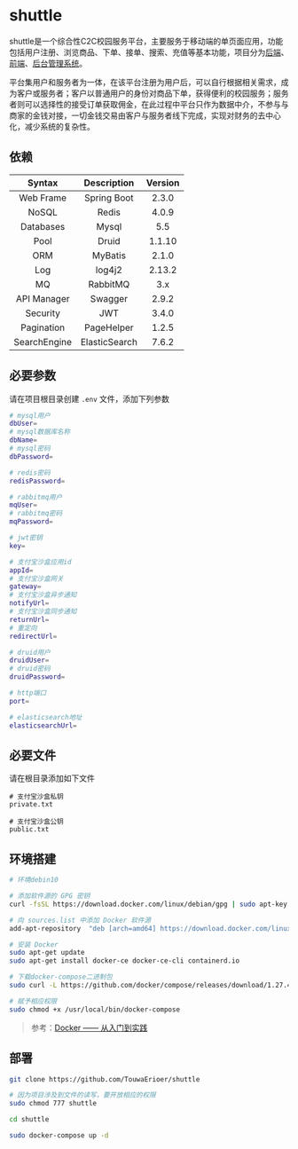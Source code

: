 # shuttle

shuttle是一个综合性C2C校园服务平台，主要服务于移动端的单页面应用，功能包括用户注册、浏览商品、下单、接单、搜索、充值等基本功能，项目分为[后端](https://github.com/TouwaErioer/shuttle-interconnected)、[前端](https://github.com/TouwaErioer/shuttle-interconnected-web)、[后台管理系统](https://github.com/TouwaErioer/shuttle-interconnected-admin)。   

平台集用户和服务者为一体，在该平台注册为用户后，可以自行根据相关需求，成为客户或服务者；客户以普通用户的身份对商品下单，获得便利的校园服务；服务者则可以选择性的接受订单获取佣金，在此过程中平台只作为数据中介，不参与与商家的金钱对接，一切金钱交易由客户与服务者线下完成，实现对财务的去中心化，减少系统的复杂性。

## 依赖

| Syntax | Description | Version|
|  :----: |  :----: | :----: |
| Web Frame | Spring Boot | 2.3.0 |
| NoSQL | Redis | 4.0.9 |
| Databases | Mysql | 5.5 |
| Pool | Druid | 1.1.10 |
| ORM | MyBatis | 2.1.0 |
| Log | log4j2 | 2.13.2 |
| MQ | RabbitMQ | 3.x |
| API Manager | Swagger | 2.9.2 |
| Security | JWT | 3.4.0 |
| Pagination | PageHelper | 1.2.5 |
| SearchEngine | ElasticSearch | 7.6.2 | 

## 必要参数

请在项目根目录创建 `.env` 文件，添加下列参数

```sh
# mysql用户
dbUser=
# mysql数据库名称
dbName=
# mysql密码
dbPassword=

# redis密码
redisPassword=

# rabbitmq用户
mqUser=
# rabbitmq密码
mqPassword=

# jwt密钥
key=

# 支付宝沙盒应用id
appId=
# 支付宝沙盒网关
gateway=
# 支付宝沙盒异步通知
notifyUrl=
# 支付宝沙盒同步通知
returnUrl=
# 重定向
redirectUrl=

# druid用户
druidUser=
# druid密码
druidPassword=

# http端口
port=

# elasticsearch地址
elasticsearchUrl=
```

## 必要文件

请在根目录添加如下文件

```
# 支付宝沙盒私钥
private.txt

# 支付宝沙盒公钥
public.txt
```

## 环境搭建

```sh
# 环境debin10

# 添加软件源的 GPG 密钥
curl -fsSL https://download.docker.com/linux/debian/gpg | sudo apt-key add -

# 向 sources.list 中添加 Docker 软件源
add-apt-repository  "deb [arch=amd64] https://download.docker.com/linux/debian $(lsb_release -cs) stable"

# 安装 Docker
sudo apt-get update
sudo apt-get install docker-ce docker-ce-cli containerd.io

# 下载docker-compose二进制包
sudo curl -L https://github.com/docker/compose/releases/download/1.27.4/docker-compose-`uname -s`-`uname -m` > /usr/local/bin/docker-compose

# 赋予相应权限
sudo chmod +x /usr/local/bin/docker-compose
```

> 参考：[Docker —— 从入门到实践](https://yeasy.gitbook.io/docker_practice/install/debian)

## 部署

```sh
git clone https://github.com/TouwaErioer/shuttle

# 因为项目涉及到文件的读写，要开放相应的权限
sudo chmod 777 shuttle

cd shuttle

sudo docker-compose up -d
```

